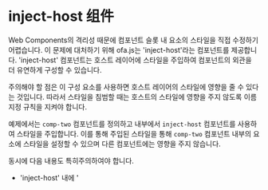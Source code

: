 <template is="exm-article">
<a href="../../publics/examples/inject-host/demo.html" preview></a>
<a href="../../publics/examples/inject-host/comp-one.html"></a>
<a href="../../publics/examples/inject-host/comp-two.html" main></a>
</template>

# inject-host 组件

Web Components의 격리성 때문에 컴포넌트 슬롯 내 요소의 스타일을 직접 수정하기 어렵습니다. 이 문제에 대처하기 위해 ofa.js는 'inject-host'라는 컴포넌트를 제공합니다. 'inject-host' 컴포넌트는 호스트 레이어에 스타일을 주입하여 컴포넌트의 외관을 더 유연하게 구성할 수 있습니다.

주의해야 할 점은 이 구성 요소를 사용하면 호스트 레이어의 스타일에 영향을 줄 수 있다는 것입니다. 따라서 스타일을 침범할 때는 호스트의 스타일에 영향을 주지 않도록 이름 지정 규칙을 지켜야 합니다.

예제에서는 `comp-two` 컴포넌트를 정의하고 내부에서 `inject-host` 컴포넌트를 사용하여 스타일을 주입합니다. 이를 통해 주입된 스타일을 통해 `comp-two` 컴포넌트 내부의 요소에 스타일을 설정할 수 있으며 다른 컴포넌트에는 영향을 주지 않습니다.

동시에 다음 내용도 특히주의하여야 합니다.

- 'inject-host' 내에 '<style>' 태그를 추가함으로써 컴포넌트 내에서 특정한 스타일을 정의할 수 있습니다. 이러한 스타일은 현재 컴포넌트의 요소에만 영향을 미치고 다른 컴포넌트에는 영향을 주지 않습니다.
- 스타일을 주입할 때 일반적인 선택기(selector)를 사용하지 않도록 주의해야 합니다. 선택기의 고유성과 특정성을 유지해야 합니다.
- 'inject-host'는 '<link rel="stylesheet" href="target/style.css">' 방식을 통해 외부의 스타일시트 파일을 주입할 수도 있습니다.

전체 예제에서는 `comp-two` 컴포넌트 내에서 `inject-host`를 사용하여 다른 컴포넌트 스타일을 파괴하지 않고도 컴포넌트 내부 스타일을 유연하게 설정하고 적용할 수 있습니다.
